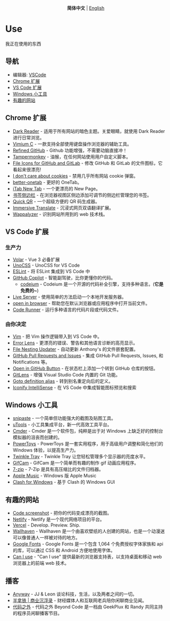 <p align='center'>
  <b>简体中文</b> | <a href="https://github.com/Ares-Chang/use/blob/master/README.en-US.md">English</a>
</p>

# Use

我正在使用的东西

## 导航

- 编辑器: [VSCode](https://code.visualstudio.com/)
- [Chrome 扩展](#chrome-扩展)
- [VS Code 扩展](#vs-code-扩展)
- [Windows 小工具](#windows-小工具)
- [有趣的网站](#有趣的网站)

## Chrome 扩展

- [Dark Reader](https://chrome.google.com/webstore/detail/dark-reader/eimadpbcbfnmbkopoojfekhnkhdbieeh) - 适用于所有网站的暗色主题。关爱眼睛，就使用 Dark Reader 进行日常浏览。
- [Vimium C](https://chrome.google.com/webstore/detail/vimium-c-all-by-keyboard/hfjbmagddngcpeloejdejnfgbamkjaeg) - 一款支持全部使用键盘操作浏览器的辅助工具。
- [Refined GitHub](https://chrome.google.com/webstore/detail/refined-github/hlepfoohegkhhmjieoechaddaejaokhf) - Github 功能增强，不需要动脑直接冲！
- [Tampermonkey](https://chrome.google.com/webstore/detail/tampermonkey/dhdgffkkebhmkfjojejmpbldmpobfkfo) - 油猴，在任何网站使用用户自定义脚本。
- [File Icons for GitHub and GitLab](https://chrome.google.com/webstore/detail/file-icons-for-github-and/ficfmibkjjnpogdcfhfokmihanoldbfe) - 修改 GitHub 和 GitLab 的文件图标，它看起来很漂亮!
- [I don't care about cookies](https://chrome.google.com/webstore/detail/i-dont-care-about-cookies/fihnjjcciajhdojfnbdddfaoknhalnja) - 禁用几乎所有网站 cookie 弹窗。
- [better-onetab](https://chrome.google.com/webstore/detail/better-onetab/eookhngofldnbnidjlbkeecljkfpmfpg) - 更好的 OneTab。
- [iTab New Tab](https://chrome.google.com/webstore/detail/itab%E6%96%B0%E6%A0%87%E7%AD%BE%E9%A1%B5%E5%85%8D%E8%B4%B9chatgpt/mhloojimgilafopcmlcikiidgbbnelip) - 一个更漂亮的 New Page。
- [书签侧边栏](https://chrome.google.com/webstore/detail/bookmark-sidebar/jdbnofccmhefkmjbkkdkfiicjkgofkdh) - 在浏览器视图区侧边添加可调节的侧边栏管理您的书签。
- [Quick QR](https://chrome.google.com/webstore/detail/qr-code-generator/afpbjjgbdimpioenaedcjgkaigggcdpp) - 一个超级方便的 QR 码生成器。
- [Immersive Translate](https://chrome.google.com/webstore/detail/immersive-translate/bpoadfkcbjbfhfodiogcnhhhpibjhbnh) - 沉浸式网页双语翻译扩展。
- [Wappalyzer](https://chrome.google.com/webstore/detail/wappalyzer-technology-pro/gppongmhjkpfnbhagpmjfkannfbllamg) - 识别网站所用到的 web 技术栈。

## VS Code 扩展

### 生产力

- [Volar](https://marketplace.visualstudio.com/items?itemName=vue.volar) - Vue 3 必备扩展
- [UnoCSS](https://marketplace.visualstudio.com/items?itemName=antfu.unocss) - UnoCSS for VS Code
- [ESLint](https://marketplace.visualstudio.com/items?itemName=dbaeumer.vscode-eslint) - 将 ESLint 集成到 VS Code 中
- [GitHub Copilot](https://marketplace.visualstudio.com/items?itemName=GitHub.copilot) - 智能副驾驶，比你更懂你的代码。
  - [codeium](https://codeium.com/) - Codeium 是一个开源的代码补全引擎，支持多种语言。(**它是免费的~**)
- [Live Server](https://marketplace.visualstudio.com/items?itemName=ritwickdey.LiveServer) - 使用简单的方法启动一个本地开发服务器。
- [open in browser](https://marketplace.visualstudio.com/items?itemName=techer.open-in-browser) - 帮助您在默认浏览器或应用程序中打开当前文件。
- [Code Runner](https://marketplace.visualstudio.com/items?itemName=formulahendry.code-runner) - 运行多种语言的代码片段或代码文件。

### 由你决定

- [Vim](https://marketplace.visualstudio.com/items?itemName=vscodevim.vim) - 把 Vim 操作逻辑带入到 VS Code 中。
- [Error Lens](https://marketplace.visualstudio.com/items?itemName=usernamehw.errorlens) - 更漂亮的错误、警告和其他语言诊断的高亮显示。
- [File Nesting Updater](https://marketplace.visualstudio.com/items?itemName=antfu.file-nesting) - 自动更新 Anthony's 的文件嵌套配置。
- [GitHub Pull Requests and Issues](https://marketplace.visualstudio.com/items?itemName=GitHub.vscode-pull-request-github) - 集成 GitHub Pull Requests, Issues, 和 Notifications 等。
- [Open in GitHub Button](https://marketplace.visualstudio.com/items?itemName=antfu.open-in-github-button) - 在状态栏上添加一个转到 GitHub 仓库的按钮。
- [GitLens](https://marketplace.visualstudio.com/items?itemName=eamodio.gitlens) - 增强 Visual Studio Code 内置的 Git 功能。
- [Goto definition alias](https://marketplace.visualstudio.com/items?itemName=antfu.goto-alias) - 转到别名重定向后的定义。
- [Iconify IntelliSense](https://marketplace.visualstudio.com/items?itemName=antfu.iconify) - 在 VS Code 中集成智能图标预览和搜索

## Windows 小工具

- [snipaste](https://zh.snipaste.com/index.html) - 一个简单但功能强大的截图及贴图工具。
- [uTools](https://u.tools/) - 小工具集成平台，新一代高效工具平台。
- [Cmder](https://cmder.app/) - Cmder 是一个软件包，纯粹是出于对 Windows 上缺乏好的控制台模拟器的沮丧而创建的。
- [PowerToys](https://learn.microsoft.com/zh-cn/windows/powertoys/) - PowerToys 是一套实用程序，用于高级用户调整和简化他们的 Windows 体验，以提高生产力。
- [Twinkle Tray](https://twinkletray.com/) - Twinkle Tray 让您轻松管理多个显示器的亮度水平。
- [GifCam](https://blog.bahraniapps.com/gifcam/) - GifCam 是一个简单而有趣的制作 gif 动画应用程序。
- [7-zip](https://7-zip.org/) - 7-Zip 是具有高压缩比的文件归档器。
- [Apple Music](https://apps.microsoft.com/store/detail/apple-music-%E9%A2%84%E8%A7%88%E7%89%88/9PFHDD62MXS1) - Windows 版 Apple Music
- [Clash for Windows](https://github.com/Fndroid/clash_for_windows_pkg) - 基于 Clash 的 Windows GUI

## 有趣的网站

- [Code screenshot](https://ray.so/) - 把你的代码变成漂亮的截图。
- [Netlify](https://www.netlify.com/) - Netlify 是一个现代网络项目的平台。
- [Vercel](https://vercel.com/) - Develop. Preview. Ship.
- [Wallhaven](https://wallhaven.cc/) - Wallhaven 是一个由喜欢壁纸的人创建的网站，也是一个动漫迷可以像普通人一样被对待的地方。
- [Google Fonts](https://fonts.google.com/) - Google Fonts 是一个包含 1,064 个免费授权字体家族和 api 的库，可以通过 CSS 和 Android 方便地使用字体。
- [Can I use](https://caniuse.com/) - "Can I use" 提供最新的浏览器支持表，以支持桌面和移动 web 浏览器上的前端 web 技术。

## 播客

- [Anyway](https://anyway.fm/) - JJ & Leon 谈论科技，生活，以及两者之间的一切。
- [半拿铁 | 商业沉浮录](https://podcasts.apple.com/cn/podcast/%E5%8D%8A%E6%8B%BF%E9%93%81-%E5%95%86%E4%B8%9A%E6%B2%89%E6%B5%AE%E5%BD%95/id1615939013) - 财经媒体人和互联网老兵陪你闲聊商业见闻。
- [代码之外](https://bento.me/beyondcode) - 代码之外 Beyond Code 是一档由 GeekPlux 和 Randy 共同主持的程序员闲聊播客节目。
